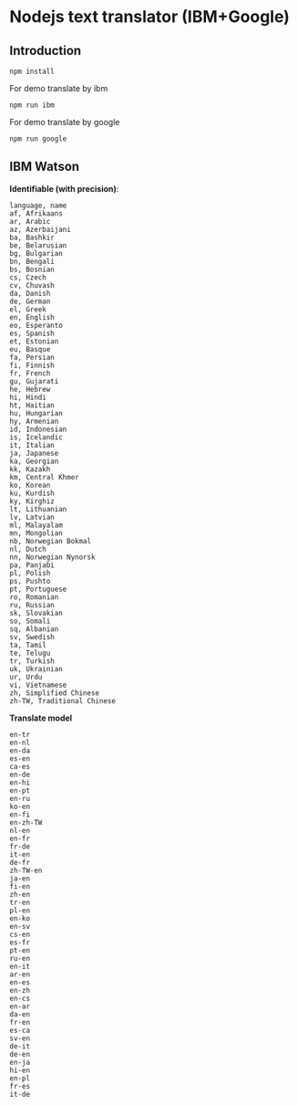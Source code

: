 # Nodejs text translator (IBM+Google)

## Introduction

```
npm install
```
For demo translate by ibm
```
npm run ibm
```
For demo translate by google
```
npm run google
```
IBM Watson
---
**Identifiable (with precision)**:
```
language, name
af, Afrikaans
ar, Arabic
az, Azerbaijani
ba, Bashkir
be, Belarusian
bg, Bulgarian
bn, Bengali
bs, Bosnian
cs, Czech
cv, Chuvash
da, Danish
de, German
el, Greek
en, English
eo, Esperanto
es, Spanish
et, Estonian
eu, Basque
fa, Persian
fi, Finnish
fr, French
gu, Gujarati
he, Hebrew
hi, Hindi
ht, Haitian
hu, Hungarian
hy, Armenian
id, Indonesian
is, Icelandic
it, Italian
ja, Japanese
ka, Georgian
kk, Kazakh
km, Central Khmer
ko, Korean
ku, Kurdish
ky, Kirghiz
lt, Lithuanian
lv, Latvian
ml, Malayalam
mn, Mongolian
nb, Norwegian Bokmal
nl, Dutch
nn, Norwegian Nynorsk
pa, Panjabi
pl, Polish
ps, Pushto
pt, Portuguese
ro, Romanian
ru, Russian
sk, Slovakian
so, Somali
sq, Albanian
sv, Swedish
ta, Tamil
te, Telugu
tr, Turkish
uk, Ukrainian
ur, Urdu
vi, Vietnamese
zh, Simplified Chinese
zh-TW, Traditional Chinese
```
**Translate model**
```
en-tr
en-nl
en-da
es-en
ca-es
en-de
en-hi
en-pt
en-ru
ko-en
en-fi
en-zh-TW
nl-en
en-fr
fr-de
it-en
de-fr
zh-TW-en
ja-en
fi-en
zh-en
tr-en
pl-en
en-ko
en-sv
cs-en
es-fr
pt-en
ru-en
en-it
ar-en
en-es
en-zh
en-cs
en-ar
da-en
fr-en
es-ca
sv-en
de-it
de-en
en-ja
hi-en
en-pl
fr-es
it-de
```